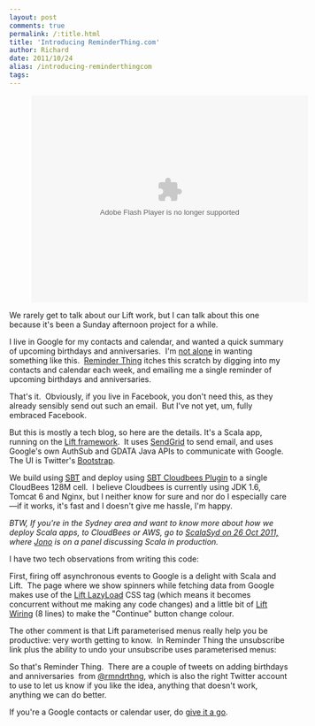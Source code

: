 ```yaml
---
layout: post
comments: true
permalink: /:title.html
title: 'Introducing ReminderThing.com'
author: Richard
date: 2011/10/24
alias: /introducing-reminderthingcom
tags:
---
```


<object style="margin-left: 40px; width:500px" height="375" width="500"> <param name="flashvars" value="offsite=true&amp;lang=en-us&amp;page_show_url=%2Fphotos%2Fd6y%2Fsets%2F72157627781926581%2F%2Fshow%2F&amp;page_show_back_url=%2Fphotos%2Fd6y%2Fsets%2F72157627781926581%2F&amp;set_id=72157627781926581&amp;jump_to=" /></param> <param name="movie" value="http://www.flickr.com/apps/slideshow/show.swf?v=71649" /></param> <param name="allowFullScreen" value="true" /></param><embed src="//www.flickr.com/apps/slideshow/show.swf?v=71649" allowFullScreen="true" type="application/x-shockwave-flash" height="375" flashvars="offsite=true&amp;lang=en-us&amp;page_show_url=%2Fphotos%2Fd6y%2Fsets%2F72157627781926581%2F%2Fshow%2F&amp;page_show_back_url=%2Fphotos%2Fd6y%2Fsets%2F72157627781926581%2F&amp;set_id=72157627781926581&amp;jump_to=" width="500"></embed></object>

We rarely get to talk about our Lift work, but I can talk about this one
because it's been a Sunday afternoon project for a while.  

I live in Google for my contacts and calendar, and wanted a quick
summary of upcoming birthdays and anniversaries.  I'm [not alone][] in
wanting something like this.  [Reminder Thing][] itches this scratch by
digging into my contacts and calendar each week, and emailing me a
single reminder of upcoming birthdays and anniversaries.  

That's it.  Obviously, if you live in Facebook, you don't need this, as
they already sensibly send out such an email.  But I've not yet, um,
fully embraced Facebook.

But this is mostly a tech blog, so here are the details. It's a Scala
app, running on the [Lift framework][].  It uses [SendGrid][] to send
email, and uses Google's own AuthSub and GDATA Java APIs to communicate
with Google. The UI is Twitter's [Bootstrap][].

We build using [SBT][] and deploy using [SBT Cloudbees Plugin][] to a
single CloudBees 128M cell.  I believe Cloudbees is currently using JDK
1.6, Tomcat 6 and Nginx, but I neither know for sure and nor do I
especially care—if it works, it's fast and I doesn't give me hassle, I'm
happy. 

*BTW, If you're in the Sydney area and want to know more about how we
deploy Scala apps, to CloudBees or AWS, go to [ScalaSyd on 26 Oct
2011,][] where [Jono][] is on a panel discussing Scala in production.*

I have two tech observations from writing this code:

First, firing off asynchronous events to Google is a delight with Scala
and Lift.  The page where we show spinners while fetching data from
Google makes use of the [Lift LazyLoad][] CSS tag (which means it
becomes concurrent without me making any code changes) and a little bit
of [Lift Wiring][] (8 lines) to make the "Continue" button change
colour.

The other comment is that Lift parameterised menus really help you be
productive: very worth getting to know.  In Reminder Thing the
unsubscribe link plus the ability to undo your unsubscribe uses
parameterised menus:

<script src="https://gist.github.com/1309016.js"> </script>

So that's Reminder Thing.  There are a couple of tweets on adding
birthdays and anniversaries  from [@rmndrthng][], which is also the
right Twitter account to use to let us know if you like the idea,
anything that doesn't work, anything we can do better.  

If you're a Google contacts or calendar user, do [give it a go][].

 

  [not alone]: http://www.google.com/support/forum/p/gmail/thread?tid=6e5008d077277e14&hl=en
  [Reminder Thing]: http://www.ReminderThing.com/
  [Lift framework]: http://liftweb.net/
  [SendGrid]: http://sendgrid.com/
  [Bootstrap]: http://twitter.github.com/bootstrap/
  [SBT]: https://github.com/harrah/xsbt/wiki
  [SBT Cloudbees Plugin]: https://github.com/timperrett/sbt-cloudbees-plugin
  [ScalaSyd on 26 Oct 2011,]: http://www.meetup.com/scalasyd/events/34058882/
  [Jono]: http://twitter.com/jonoabroad
  [Lift LazyLoad]: http://seventhings.liftweb.net/lazy
  [Lift Wiring]: http://seventhings.liftweb.net/wiring
  [@rmndrthng]: http://twitter.com/rmndrthng
  [give it a go]: http://www.ReminderThing.com
